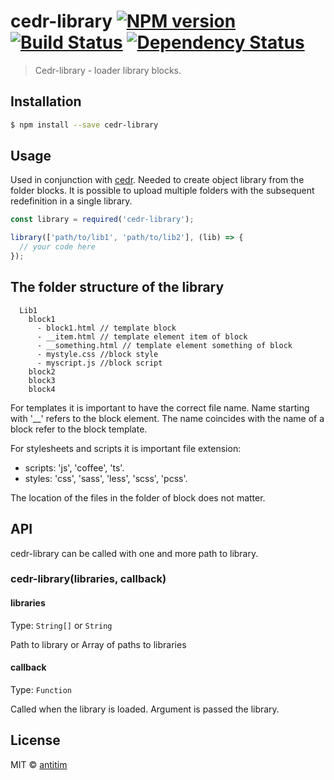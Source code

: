 # cedr-library [![NPM version][npm-image]][npm-url] [![Build Status][travis-image]][travis-url] [![Dependency Status][daviddm-image]][daviddm-url]

> Cedr-library - loader library blocks.

## Installation

```sh
$ npm install --save cedr-library
```

## Usage

Used in conjunction with [cedr](https://github.com/antitim/cedr). Needed to create object library from the folder blocks.
It is possible to upload multiple folders with the subsequent redefinition in a single library.

```js
const library = required('cedr-library');

library(['path/to/lib1', 'path/to/lib2'], (lib) => {
  // your code here
});

```

## The folder structure of the library

```
  Lib1
    block1
      - block1.html // template block
      - __item.html // template element item of block
      - __something.html // template element something of block
      - mystyle.css //block style
      - myscript.js //block script
    block2
    block3
    block4
```

For templates it is important to have the correct file name. 
Name starting with '__' refers to the block element. 
The name coincides with the name of a block refer to the block template.

For stylesheets and scripts it is important file extension:
 - scripts: 'js', 'coffee', 'ts'.
 - styles: 'css', 'sass', 'less', 'scss', 'pcss'.

The location of the files in the folder of block does not matter.

## API
cedr-library can be called with one and more path to library.

### cedr-library(libraries, callback)

#### libraries
Type: `String[]` or `String`

Path to library or Array of paths to libraries

#### callback
Type: `Function`

Called when the library is loaded. Argument is passed the library.


## License

MIT © [antitim](http://vk.com/antitim)


[npm-image]: https://badge.fury.io/js/cedr-library.svg
[npm-url]: https://npmjs.org/package/cedr-library
[travis-image]: https://travis-ci.org/antitim/cedr-library.svg?branch=master
[travis-url]: https://travis-ci.org/antitim/cedr-library
[daviddm-image]: https://david-dm.org/antitim/cedr-library.svg?theme=shields.io
[daviddm-url]: https://david-dm.org/antitim/cedr-library
